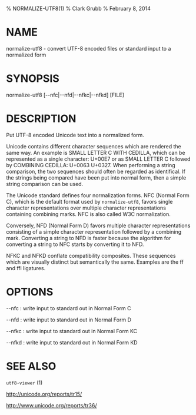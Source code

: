 % NORMALIZE-UTF8(1)
% Clark Grubb
% February 8, 2014


# NAME

normalize-utf8 - convert UTF-8 encoded files or standard input to a normalized form

# SYNOPSIS

normalize-utf8 [--nfc|--nfd|--nfkc|--nfkd] [FILE]

# DESCRIPTION

Put UTF-8 encoded Unicode text into a normalized form.

Unicode contains different character sequences which are
rendered the same way.  An example is SMALL LETTER C WITH CEDILLA,
which can be represented as a single character: U+00E7 or as SMALL LETTER C
followed by COMBINING CEDILLA: U+0063 U+0327.  When
performing a string comparison, the two sequences should often
be regarded as identifical.  If the strings being compared have
been put into normal form, then a simple string comparison can be
used.

The Unicode standard defines four normalization forms.  NFC (Normal Form C),
which is the default format used by `normalize-utf8`, favors single character
representations over multiple character representations containing
combining marks.  NFC is also called W3C normalization.

Conversely, NFD (Normal Form D) favors multiple character representations
consisting of a simple character representation followed by a combining mark.  Converting
a string to NFD is faster because the algorithm for converting a string to NFC starts by
converting it to NFD.

NFKC and NFKD conflate compatibility composites.  These sequences which are
visually distinct but semantically the same.  Examples are the ff and ffi ligatures.


# OPTIONS

--nfc
: write input to standard out in Normal Form C

--nfd
: write input to standard out in Normal Form D

--nfkc
: write input to standard out in Normal Form KC

--nfkd
: write input to standard out in Normal Form KD


# SEE ALSO

`utf8-viewer` (1)

http://unicode.org/reports/tr15/

http://www.unicode.org/reports/tr36/
